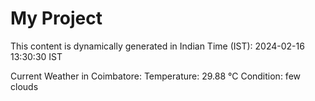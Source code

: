 # My Project

This content is dynamically generated in Indian Time (IST): 2024-02-16 13:30:30 IST


Current Weather in Coimbatore:
Temperature: 29.88 °C
Condition: few clouds
